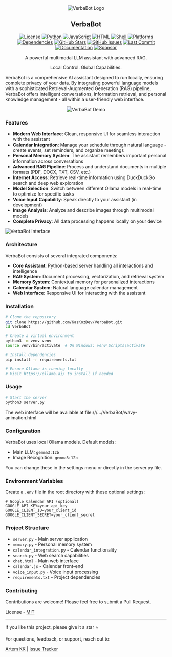 <div align="center">
  <img src="https://github.com/user-attachments/assets/63bc3058-bace-4234-a473-7d92e6bd1c84" alt="VerbaBot Logo">
</div>
<h2 align="center">VerbaBot</h2>

<p align="center">
  <a href="https://github.com/KazKozDev/VerbaBot/blob/main/LICENSE"><img src="https://img.shields.io/github/license/KazKozDev/VerbaBot" alt="License"></a>
  <a href="https://www.python.org/"><img src="https://img.shields.io/badge/Python-45.3%25-blue" alt="Python"></a>
  <a href="https://developer.mozilla.org/en-US/docs/Web/JavaScript"><img src="https://img.shields.io/badge/JavaScript-24.5%25-yellow" alt="JavaScript"></a>
  <a href="https://developer.mozilla.org/en-US/docs/Web/HTML"><img src="https://img.shields.io/badge/HTML-23.1%25-orange" alt="HTML"></a>
  <a href="https://www.gnu.org/software/bash/"><img src="https://img.shields.io/badge/Shell-7.1%25-lightgrey" alt="Shell"></a>
  <a href="https://github.com/KazKozDev/VerbaBot"><img src="https://img.shields.io/badge/Platforms-Windows%20%7C%20Linux%20%7C%20macOS-brightgreen" alt="Platforms"></a>
  <a href="https://libraries.io/github/KazKozDev/VerbaBot"><img src="https://img.shields.io/librariesio/github/KazKozDev/VerbaBot" alt="Dependencies"></a>
  <a href="https://github.com/KazKozDev/VerbaBot/stargazers"><img src="https://img.shields.io/github/stars/KazKozDev/VerbaBot" alt="GitHub Stars"></a>
  <a href="https://github.com/KazKozDev/VerbaBot/issues"><img src="https://img.shields.io/github/issues/KazKozDev/VerbaBot" alt="GitHub Issues"></a>
  <a href="https://github.com/KazKozDev/VerbaBot/commits/main"><img src="https://img.shields.io/github/last-commit/KazKozDev/VerbaBot" alt="Last Commit"></a>
  <a href="https://github.com/KazKozDev/VerbaBot"><img src="https://img.shields.io/badge/Documentation-Complete-brightgreen" alt="Documentation"></a>
  <a href="https://github.com/sponsors/KazKozDev"><img src="https://img.shields.io/badge/Sponsor-Support%20this%20project-blue" alt="Sponsor"></a>
</p>

<p align="center">A powerful multimodal LLM assistant with advanced RAG.</p>
<p align="center">Local Control. Global Capabilities.</p>

VerbaBot is a comprehensive AI assistant designed to run locally, ensuring complete privacy of your data. By integrating powerful language models with a sophisticated Retrieval-Augmented Generation (RAG) pipeline, VerbaBot offers intelligent conversations, information retrieval, and personal knowledge management - all within a user-friendly web interface.

<div align="center">
  <img src="https://github.com/user-attachments/assets/e20930d6-f29f-47f7-a8a0-39fefbdb3538" alt="VerbaBot Demo">
</div>

### Features

- **Modern Web Interface**: Clean, responsive UI for seamless interaction with the assistant
- **Calendar Integration**: Manage your schedule through natural language - create events, set reminders, and organize meetings
- **Personal Memory System**: The assistant remembers important personal information across conversations
- **Advanced RAG Pipeline**: Process and understand documents in multiple formats (PDF, DOCX, TXT, CSV, etc.)
- **Internet Access**: Retrieve real-time information using DuckDuckGo search and deep web exploration
- **Model Selection**: Switch between different Ollama models in real-time to optimize for specific tasks
- **Voice Input Capability**: Speak directly to your assistant (in development)
- **Image Analysis**: Analyze and describe images through multimodal models
- **Complete Privacy**: All data processing happens locally on your device

![VerbaBot Interface](https://github.com/user-attachments/assets/c8c5e8b6-2cb1-48d1-94c1-13bac9759e12)

### Architecture

VerbaBot consists of several integrated components:

- **Core Assistant**: Python-based server handling all interactions and intelligence
- **RAG System**: Document processing, vectorization, and retrieval system
- **Memory System**: Contextual memory for personalized interactions
- **Calendar System**: Natural language calendar management
- **Web Interface**: Responsive UI for interacting with the assistant

### Installation

```bash
# Clone the repository
git clone https://github.com/KazKozDev/VerbaBot.git
cd VerbaBot

# Create a virtual environment
python3 -m venv venv
source venv/bin/activate  # On Windows: venv\Scripts\activate

# Install dependencies
pip install -r requirements.txt

# Ensure Ollama is running locally
# Visit https://ollama.ai/ to install if needed
```

### Usage

```bash
# Start the server
python3 server.py
```

The web interface will be available at file:///.../VerbaBot/wavy-animation.html

### Configuration

VerbaBot uses local Ollama models. Default models:
- Main LLM: `gemma3:12b`
- Image Recognition: `gemma3:12b`

You can change these in the settings menu or directly in the server.py file.

### Environment Variables

Create a `.env` file in the root directory with these optional settings:

```
# Google Calendar API (optional)
GOOGLE_API_KEY=your_api_key
GOOGLE_CLIENT_ID=your_client_id
GOOGLE_CLIENT_SECRET=your_client_secret
```

### Project Structure

- `server.py` - Main server application
- `memory.py` - Personal memory system
- `calendar_integration.py` - Calendar functionality
- `search.py` - Web search capabilities
- `chat.html` - Main web interface
- `calendar.js` - Calendar front-end
- `voice_input.py` - Voice input processing
- `requirements.txt` - Project dependencies

### Contributing

Contributions are welcome! Please feel free to submit a Pull Request.

License - [MIT](LICENSE) 

---
If you like this project, please give it a star ⭐

For questions, feedback, or support, reach out to:

[Artem KK](https://www.linkedin.com/in/kazkozdev/) | [Issue Tracker](https://github.com/KazKozDev/VerbaBot/issues) 

